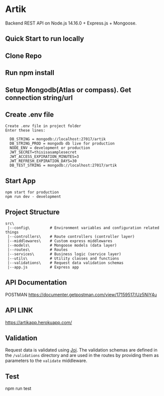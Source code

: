 # Artik

Backend REST API on Node.js 14.16.0 + Express.js + Mongoose.

## Quick Start to run locally

## Clone Repo

## Run npm install

## Setup Mongodb(Atlas or compass). Get connection string/url

## Create .env file

    Create .env file in project folder
    Enter these lines:

      DB_STRING = mongodb://localhost:27017/artik
      DB_STRING_PROD = mongodb db live for production
      NODE_ENV = development or production
      JWT_SECRET=thisisasamplesecret
      JWT_ACCESS_EXPIRATION_MINUTES=3
      JWT_REFRESH_EXPIRATION_DAYS=30
      DB_TEST_STRING = mongodb://localhost:27017/artik

## Start App
    npm start for production
    npm run dev - development
## Project Structure

```
src\
 |--config\         # Environment variables and configuration related things
 |--controllers\    # Route controllers (controller layer)
 |--middlewares\    # Custom express middlewares
 |--models\         # Mongoose models (data layer)
 |--routes\         # Routes
 |--services\       # Business logic (service layer)
 |--utils\          # Utility classes and functions
 |--validations\    # Request data validation schemas
 |--app.js          # Express app
```

## API Documentation

POSTMAN 
https://documenter.getpostman.com/view/17159517/Uz5NiY4u

## API LINK
https://artikapp.herokuapp.com/



## Validation

Request data is validated using [Joi](https://joi.dev/).
The validation schemas are defined in the `/validations` directory and are used in the routes by providing them as parameters to the `validate` middleware.

## Test
  npm run test
